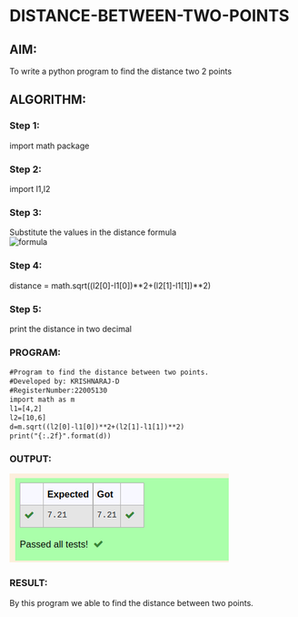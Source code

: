 # DISTANCE-BETWEEN-TWO-POINTS

## AIM:
To write a python program to find the distance two 2 points
## ALGORITHM:
### Step 1: 
import math package
### Step 2: 
import l1,l2
### Step 3: 
Substitute the values in the distance formula  
![formula](/formula.JPG)
### Step 4: 
distance = math.sqrt((l2[0]-l1[0])**2+(l2[1]-l1[1])**2)
### Step 5: 
print the distance in two decimal
### PROGRAM:
```
#Program to find the distance between two points.
#Developed by: KRISHNARAJ-D
#RegisterNumber:22005130
import math as m
l1=[4,2]
l2=[10,6]
d=m.sqrt((l2[0]-l1[0])**2+(l2[1]-l1[1])**2)
print("{:.2f}".format(d))
```
  


### OUTPUT:
!['OUTPUT'](/Screenshot%20from%202022-12-25%2015-17-28.png)


### RESULT:
By this program we able to find the distance between two points.
